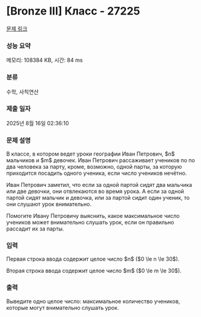 # [Bronze III] Класс - 27225 

[문제 링크](https://www.acmicpc.net/problem/27225) 

### 성능 요약

메모리: 108384 KB, 시간: 84 ms

### 분류

수학, 사칙연산

### 제출 일자

2025년 8월 16일 02:36:10

### 문제 설명

<p>В классе, в котором ведет уроки географии Иван Петрович, $n$ мальчиков и $m$ девочек. Иван Петрович рассаживает учеников по по два человека за парту, кроме, возможно, одной парты, за которую приходится посадить одного ученика, если число учеников нечётно.</p>

<p>Иван Петрович заметил, что если за одной партой сидят два мальчика или две девочки, они отвлекаются во время урока. А если за одной партой сидят мальчик и девочка, или за партой сидит один ученик, то они слушают урок внимательно. </p>

<p>Помогите Ивану Петровичу выяснить, какое максимальное число учеников может внимательно слушать урок, если он правильно рассадит их за парты.</p>

### 입력 

 <p>Первая строка ввода содержит целое число $n$ ($0 \le n \le 30$).</p>

<p>Вторая строка ввода содержит целое число $m$ ($0 \le m \le 30$).</p>

### 출력 

 <p>Выведите одно целое число: максимальное количество учеников, которые могут внимательно слушать урок.</p>

